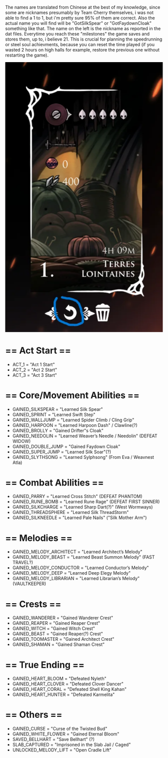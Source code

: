 The names are translated from Chinese at the best of my knowledge, since some are nicknames presumably by Team Cherry themselves, i was not able to find a 1 to 1, but i'm pretty sure 95% of them are correct. Also the actual name you will find will be "GotSilkSpear" or "GotFaydownCloak" something like that. The name on the left is the nickname as reported in the dat files. Everytime you reach these "milestones" the game saves and stores them, up to, i believe 21. This is crucial for planning the speedrunning or steel soul achievments, because you can reset the time played (if you wasted 2 hours on high halls for example, restore the previous one without restarting the game).

![Highlited the button to revert the chekpoing / auto save"](sssot.png "Highlited the button to revert the chekpoing / auto save")

# == Act Start ==
* ACT_1 = "Act 1 Start"
* ACT_2 = "Act 2 Start"
* ACT_3 = "Act 3 Start"

# == Core/Movement Abilities ==
* GAINED_SILKSPEAR = "Learned Silk Spear"
* GAINED_SPRINT = "Learned Swift Step"
* GAINED_WALLJUMP = "Learned Spider Climb / Cling Grip"
* GAINED_HARPOON = "Learned Harpoon Dash" / Clawline(?)
* GAINED_BROLLY = "Gained Drifter"s Cloak"
* GAINED_NEEDOLIN = "Learned Weaver’s Needle / Needolin" (DEFEAT WIDOW)
* GAINED_DOUBLE_JUMP = "Gained Faydown Cloak"
* GAINED_SUPER_JUMP = "Learned Silk Soar"(?)
* GAINED_SLYTHSONG = "Learned Sylphsong" (From Eva / Weavnest Atla)

# == Combat Abilities ==
* GAINED_PARRY = "Learned Cross Stitch" (DEFEAT PHANTOM)
* GAINED_RUNE_BOMB = "Learned Rune Rage" (DEFEAT FIRST SINNER)
* GAINED_SILKCHARGE = "Learned Sharp Dart(?)" (West Wormways)
* GAINED_THREADSPHERE = "Learned Silk ThreadStorm"
* GAINED_SILKNEEDLE = "Learned Pale Nails" ("Silk Mother Arm")

# == Melodies ==
* GAINED_MELODY_ARCHITECT = "Learned Architect’s Melody"
* GAINED_MELODY_BEAST = "Learned Beast Summon Melody" (FAST TRAVEL?)
* GAINED_MELODY_CONDUCTOR = "Learned Conductor’s Melody"
* GAINED_MELODY_DEEP = "Learned Deep Elegy Melody"
* GAINED_MELODY_LIBRARIAN = "Learned Librarian’s Melody" (VAULTKEEPER)


# == Crests ==
* GAINED_WANDERER = "Gained Wanderer Crest"
* GAINED_REAPER = "Gained Reaper Crest"
* GAINED_WITCH = "Gained Witch Crest"
* GAINED_BEAST = "Gained Reaper(?) Crest"
* GAINED_TOOMASTER = "Gained Architect Crest"
* GAINED_SHAMAN = "Gained Shaman Crest"

# == True Ending ==
* GAINED_HEART_BLOOM = "Defeated Nyleth"
* GAINED_HEART_CLOVER = "Defeated Clover Dancer"
* GAINED_HEART_CORAL = "Defeated Shell King Kahan"
* GAINED_HEART_HUNTER = "Defeated Karmelita"

# == Others ==
* GAINED_CURSE = "Curse of the Twisted Bud"
* GAINED_WHITE_FLOWER = "Gained Eternal Bloom"
* SAVED_BELLHART = "Save Bellhart" (?)
* SLAB_CAPTURED = "Imprisoned in the Slab Jail / Caged"
* UNLOCKED_MELODY_LIFT = "Open Cradle Lift"

